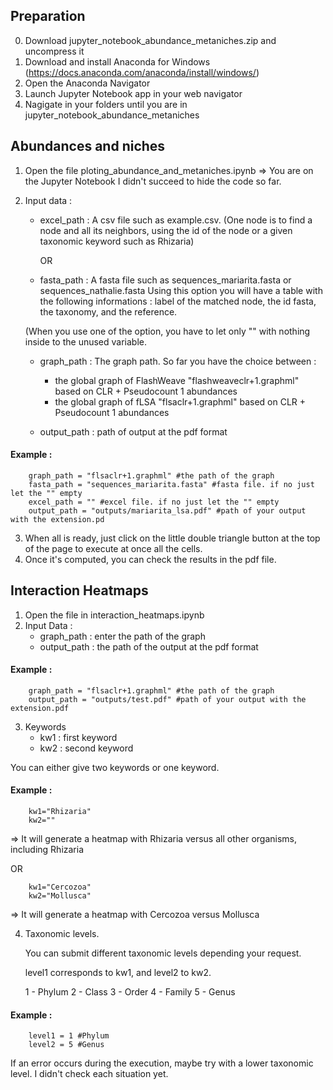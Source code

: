 ## Preparation

0) Download jupyter_notebook_abundance_metaniches.zip and uncompress it
1) Download and install Anaconda for Windows (https://docs.anaconda.com/anaconda/install/windows/)
2) Open the Anaconda Navigator
3) Launch Jupyter Notebook app in your web navigator
4) Nagigate in your folders until you are in jupyter_notebook_abundance_metaniches

## Abundances and niches 

1) Open the file ploting_abundance_and_metaniches.ipynb
=> You are on the Jupyter Notebook
I didn't succeed to hide the code so far. 
2) Input data :
	- excel_path : A csv file such as example.csv.
		(One node is to find a node and all its neighbors, using the id of the node or a given taxonomic keyword such as Rhizaria)
		
		OR
		
	- fasta_path : A fasta file such as sequences_mariarita.fasta or sequences_nathalie.fasta 
		Using this option you will have a table with the following informations : label of the matched node, the id fasta, the taxonomy, and the reference. 
	
	(When you use one of the option, you have to let only "" with nothing inside to the unused variable. 
	
	- graph_path : The graph path. So far you have the choice between :
		- the global graph of FlashWeave "flashweaveclr+1.graphml" based on CLR + Pseudocount 1 abundances
		- the global graph of fLSA "flsaclr+1.graphml" based on CLR + Pseudocount 1 abundances
		
	- output_path : path of output at the pdf format
	
#### Example :
		graph_path = "flsaclr+1.graphml" #the path of the graph
		fasta_path = "sequences_mariarita.fasta" #fasta file. if no just let the "" empty
		excel_path = "" #excel file. if no just let the "" empty
		output_path = "outputs/mariarita_lsa.pdf" #path of your output with the extension.pd
	
	
3) When all is ready, just click on the little double triangle button at the top of the page to execute at once all the cells.
4) Once it's computed, you can check the results in the pdf file. 

## Interaction Heatmaps

1) Open the file in interaction_heatmaps.ipynb
2) Input Data :
	- graph_path : enter the path of the graph
	- output_path : the path of the output at the pdf format
	
#### Example :
		graph_path = "flsaclr+1.graphml" #the path of the graph
		output_path = "outputs/test.pdf" #path of your output with the extension.pdf
	
3) Keywords
	- kw1 : first keyword 
	- kw2 : second keyword
	
You can either give two keywords or one keyword. 

#### Example : 
		kw1="Rhizaria"
		kw2=""
	
=> It will generate a heatmap with Rhizaria versus all other organisms, including Rhizaria
		
OR

		kw1="Cercozoa"
		kw2="Mollusca"
		
=> It will generate a heatmap with Cercozoa versus Mollusca
	
4) Taxonomic levels.

	You can submit different taxonomic levels depending your request.
	
	level1 corresponds to kw1, and level2 to kw2.
	
	1 - Phylum
	2 - Class
	3 - Order
	4 - Family
	5 - Genus
	
#### Example :

		level1 = 1 #Phylum
		level2 = 5 #Genus 

If an error occurs during the execution, maybe try with a lower taxonomic level. I didn't check each situation yet. 
		


